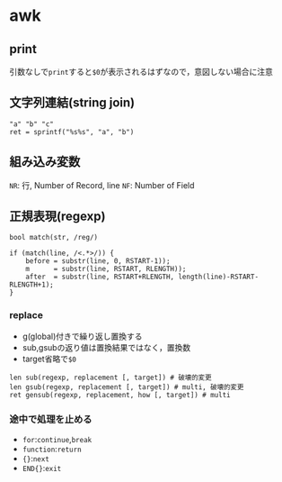 # awk

## print
引数なしで`print`すると`$0`が表示されるはずなので，意図しない場合に注意

## 文字列連結(string join)
```
"a" "b" "c"
ret = sprintf("%s%s", "a", "b")
```

## 組み込み変数
`NR`: 行, Number of Record, line
`NF`: Number of Field

## 正規表現(regexp)
`bool match(str, /reg/)`
```
if (match(line, /<.*>/)) {
	before = substr(line, 0, RSTART-1));
	m      = substr(line, RSTART, RLENGTH));
	after  = substr(line, RSTART+RLENGTH, length(line)-RSTART-RLENGTH+1);
}
```

### replace
* g(global)付きで繰り返し置換する
* sub,gsubの返り値は置換結果ではなく，置換数
* target省略で`$0`
```
len sub(regexp, replacement [, target]) # 破壊的変更
len gsub(regexp, replacement [, target]) # multi, 破壊的変更
ret gensub(regexp, replacement, how [, target]) # multi
```

### 途中で処理を止める
* `for`:`continue`,`break`
* `function`:`return`
* `{}`:`next`
* `END{}`:`exit`
